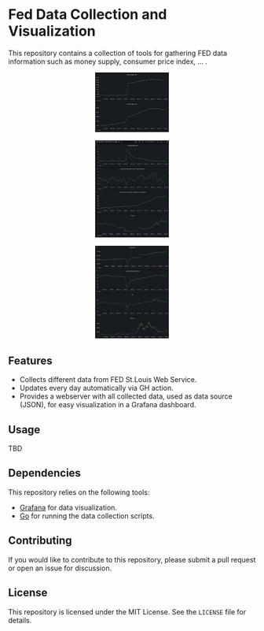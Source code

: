 # Fed Data Collection and Visualization

This repository contains a collection of tools for gathering FED data information such as money supply, consumer price index, ... .

<p align="center"><img src="demo.png" width="150"></p>
<p align="center"><img src="demo2.png" width="150"></p>
<p align="center"><img src="demo3.png" width="150"></p>

## Features

- Collects different data from FED St.Louis Web Service.
- Updates every day automatically via GH action.
- Provides a webserver with all collected data, used as data source (JSON), for easy visualization in a Grafana dashboard.

## Usage

TBD

## Dependencies

This repository relies on the following tools:

- [Grafana](https://grafana.com/) for data visualization.
- [Go](https://golang.org/) for running the data collection scripts.

## Contributing

If you would like to contribute to this repository, please submit a pull request or open an issue for discussion.

## License

This repository is licensed under the MIT License. See the `LICENSE` file for details.

